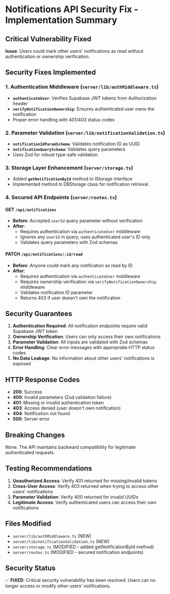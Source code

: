 # Notifications API Security Fix - Implementation Summary

## Critical Vulnerability Fixed
**Issue**: Users could mark other users' notifications as read without authentication or ownership verification.

## Security Fixes Implemented

### 1. Authentication Middleware (`server/lib/authMiddleware.ts`)
- **`authenticateUser`**: Verifies Supabase JWT tokens from Authorization header
- **`verifyNotificationOwnership`**: Ensures authenticated user owns the notification
- Proper error handling with 401/403 status codes

### 2. Parameter Validation (`server/lib/notificationValidation.ts`)
- **`notificationIdParamSchema`**: Validates notification ID as UUID
- **`notificationQuerySchema`**: Validates query parameters
- Uses Zod for robust type-safe validation

### 3. Storage Layer Enhancement (`server/storage.ts`)
- Added **`getNotificationById`** method to IStorage interface
- Implemented method in DBStorage class for notification retrieval

### 4. Secured API Endpoints (`server/routes.ts`)

#### GET `/api/notifications`
- **Before**: Accepted `userId` query parameter without verification
- **After**: 
  - Requires authentication via `authenticateUser` middleware
  - Ignores any `userId` in query, uses authenticated user's ID only
  - Validates query parameters with Zod schemas

#### PATCH `/api/notifications/:id/read`
- **Before**: Anyone could mark any notification as read by ID
- **After**:
  - Requires authentication via `authenticateUser` middleware
  - Requires ownership verification via `verifyNotificationOwnership` middleware
  - Validates notification ID parameter
  - Returns 403 if user doesn't own the notification

## Security Guarantees

1. **Authentication Required**: All notification endpoints require valid Supabase JWT token
2. **Ownership Verification**: Users can only access their own notifications
3. **Parameter Validation**: All inputs are validated with Zod schemas
4. **Error Handling**: Clear error messages with appropriate HTTP status codes
5. **No Data Leakage**: No information about other users' notifications is exposed

## HTTP Response Codes

- **200**: Success
- **400**: Invalid parameters (Zod validation failure)
- **401**: Missing or invalid authentication token
- **403**: Access denied (user doesn't own notification)
- **404**: Notification not found
- **500**: Server error

## Breaking Changes
None. The API maintains backward compatibility for legitimate authenticated requests.

## Testing Recommendations

1. **Unauthorized Access**: Verify 401 returned for missing/invalid tokens
2. **Cross-User Access**: Verify 403 returned when trying to access other users' notifications
3. **Parameter Validation**: Verify 400 returned for invalid UUIDs
4. **Legitimate Access**: Verify authenticated users can access their own notifications

## Files Modified

- `server/lib/authMiddleware.ts` (NEW)
- `server/lib/notificationValidation.ts` (NEW)
- `server/storage.ts` (MODIFIED - added getNotificationById method)
- `server/routes.ts` (MODIFIED - secured notification endpoints)

## Security Status
✅ **FIXED**: Critical security vulnerability has been resolved. Users can no longer access or modify other users' notifications.